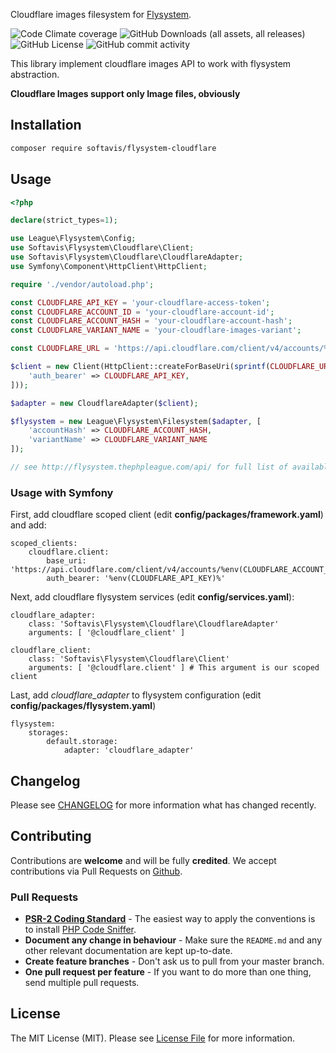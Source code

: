 Cloudflare images filesystem for [Flysystem](https://flysystem.thephpleague.com/docs/).

![Code Climate coverage](https://img.shields.io/codeclimate/coverage/softavis/flysystem-cloudflare)
![GitHub Downloads (all assets, all releases)](https://img.shields.io/github/downloads/softavis/flysystem-cloudflare/total)
![GitHub License](https://img.shields.io/github/license/softavis/flysystem-cloudflare)
![GitHub commit activity](https://img.shields.io/github/commit-activity/m/softavis/flysystem-cloudflare)

This library implement cloudflare images API to work with flysystem abstraction.

**Cloudflare Images support only Image files, obviously**

## Installation

```bash
composer require softavis/flysystem-cloudflare
```

## Usage
```php
<?php

declare(strict_types=1);

use League\Flysystem\Config;
use Softavis\Flysystem\Cloudflare\Client;
use Softavis\Flysystem\Cloudflare\CloudflareAdapter;
use Symfony\Component\HttpClient\HttpClient;

require './vendor/autoload.php';

const CLOUDFLARE_API_KEY = 'your-cloudflare-access-token';
const CLOUDFLARE_ACCOUNT_ID = 'your-cloudflare-account-id';
const CLOUDFLARE_ACCOUNT_HASH = 'your-cloudflare-account-hash';
const CLOUDFLARE_VARIANT_NAME = 'your-cloudflare-images-variant';

const CLOUDFLARE_URL = 'https://api.cloudflare.com/client/v4/accounts/%s/images/';

$client = new Client(HttpClient::createForBaseUri(sprintf(CLOUDFLARE_URL, CLOUDFLARE_ACCOUNT_ID), [
    'auth_bearer' => CLOUDFLARE_API_KEY,
]));

$adapter = new CloudflareAdapter($client);

$flysystem = new League\Flysystem\Filesystem($adapter, [
    'accountHash' => CLOUDFLARE_ACCOUNT_HASH,
    'variantName' => CLOUDFLARE_VARIANT_NAME
]);

// see http://flysystem.thephpleague.com/api/ for full list of available functionality
```

### Usage with Symfony 
First, add cloudflare scoped client (edit **config/packages/framework.yaml**) and add:
```
scoped_clients:
    cloudflare.client:
        base_uri: 'https://api.cloudflare.com/client/v4/accounts/%env(CLOUDFLARE_ACCOUNT_ID)%/images/'
        auth_bearer: '%env(CLOUDFLARE_API_KEY)%'
```
Next, add cloudflare flysystem services (edit **config/services.yaml**):
```
cloudflare_adapter:
    class: 'Softavis\Flysystem\Cloudflare\CloudflareAdapter'
    arguments: [ '@cloudflare_client' ]

cloudflare_client:
    class: 'Softavis\Flysystem\Cloudflare\Client'
    arguments: [ '@cloudflare.client' ] # This argument is our scoped client
```

Last, add *cloudflare_adapter* to flysystem configuration (edit **config/packages/flysystem.yaml**)
```
flysystem:
    storages:
        default.storage:
            adapter: 'cloudflare_adapter'
```

## Changelog

Please see [CHANGELOG](CHANGELOG.md) for more information what has changed recently.

## Contributing

Contributions are **welcome** and will be fully **credited**. We accept contributions via Pull Requests on [Github](https://github.com/RoyVoetman/flysystem-gitlab-storage).

### Pull Requests

- **[PSR-2 Coding Standard](https://github.com/php-fig/fig-standards/blob/master/accepted/PSR-2-coding-style-guide.md)** - The easiest way to apply the conventions is to install [PHP Code Sniffer](http://pear.php.net/package/PHP_CodeSniffer).
- **Document any change in behaviour** - Make sure the `README.md` and any other relevant documentation are kept up-to-date.
- **Create feature branches** - Don't ask us to pull from your master branch.
- **One pull request per feature** - If you want to do more than one thing, send multiple pull requests.

## License

The MIT License (MIT). Please see [License File](LICENSE) for more information.
